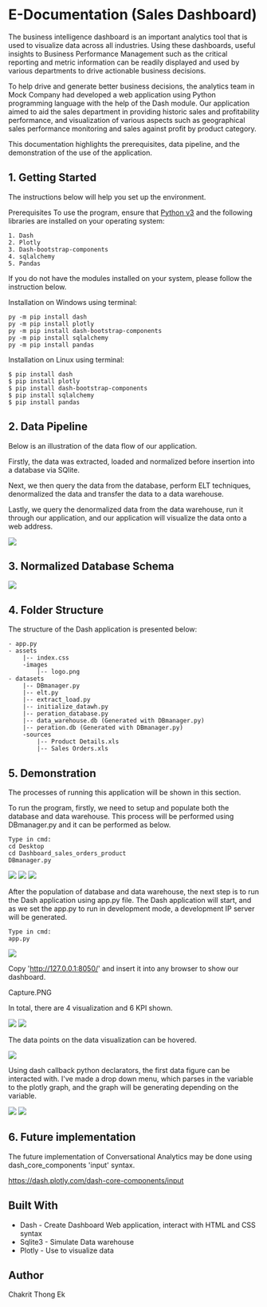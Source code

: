 # E-Documentation (Sales Dashboard)
The business intelligence dashboard is an important analytics tool that is used to visualize data across all industries. Using these dashboards, useful insights to Business Performance Management such as the critical reporting and metric information can be readily displayed and used by various departments to drive actionable business decisions.

To help drive and generate better business decisions, the analytics team in Mock Company had developed a web application using Python programming language with the help of the Dash module. Our application aimed to aid the sales department in providing historic sales and profitability performance, and visualization of various aspects such as geographical sales performance monitoring and sales against profit by product category.

This documentation highlights the prerequisites, data pipeline, and the demonstration of the use of the application.

## 1. Getting Started
The instructions below will help you set up the environment.

Prerequisites
To use the program, ensure that [Python v3](https://www.python.org/downloads/) and the following libraries are installed on your operating system:

```
1. Dash
2. Plotly
3. Dash-bootstrap-components
4. sqlalchemy
5. Pandas
```

If you do not have the modules installed on your system, please follow the instruction below.


Installation on Windows using terminal:
```
py -m pip install dash
py -m pip install plotly
py -m pip install dash-bootstrap-components
py -m pip install sqlalchemy
py -m pip install pandas
```

Installation on Linux using terminal:

```
$ pip install dash
$ pip install plotly
$ pip install dash-bootstrap-components
$ pip install sqlalchemy
$ pip install pandas
```

## 2. Data Pipeline
Below is an illustration of the data flow of our application.

Firstly, the data was extracted, loaded and normalized before insertion into a database via SQlite. 

Next, we then query the data from the database, perform ELT techniques, denormalized the data and transfer the data to a data warehouse. 

Lastly, we query the denormalized data from the data warehouse, run it through our application, and our application will visualize the data onto a web address.

<img class="ui fluid image"  src="https://github.com/thongekchakrit/dashboard_dash_mock_sales/blob/master/assets/images/DATA%20FLOW.png">

## 3. Normalized Database Schema

<img class="ui fluid image"  src="https://github.com/thongekchakrit/dashboard_dash_mock_sales/blob/master/assets/images/Product%20details%20and%20Sale%20Order%20Details.png">

## 4. Folder Structure
The structure of the Dash application is presented below:

```
- app.py
- assets
    |-- index.css
    -images
        |-- logo.png
- datasets
    |-- DBmanager.py
    |-- elt.py
    |-- extract_load.py
    |-- initialize_datawh.py
    |-- peration_database.py
    |-- data_warehouse.db (Generated with DBmanager.py)
    |-- peration.db (Generated with DBmanager.py)
    -sources
        |-- Product Details.xls
        |-- Sales Orders.xls
```

## 5. Demonstration
The processes of running this application will be shown in this section.

To run the program, firstly, we need to setup and populate both the database and data warehouse. This process will be performed using DBmanager.py and it can be performed as below.

```
Type in cmd:
cd Desktop
cd Dashboard_sales_orders_product
DBmanager.py
```

<img class="ui fluid image"  src="https://github.com/thongekchakrit/dashboard_dash_mock_sales/blob/master/assets/images/cmd_1.PNG">


<img class="ui fluid image"  src="https://github.com/thongekchakrit/dashboard_dash_mock_sales/blob/master/assets/images/cmd_2.PNG">


<img class="ui fluid image"  src="https://github.com/thongekchakrit/dashboard_dash_mock_sales/blob/master/assets/images/cmd_3.PNG">

After the population of database and data warehouse, the next step is to run the Dash application using app.py file. The Dash application will start, and as we set the app.py to run in development mode, a development IP server will be generated.

```
Type in cmd:
app.py
```

<img class="ui fluid image"  src="https://github.com/thongekchakrit/dashboard_dash_mock_sales/blob/master/assets/images/cmd_4.PNG">

Copy 'http://127.0.0.1:8050/' and insert it into any browser to show our dashboard.

Capture.PNG

In total, there are 4 visualization and 6 KPI shown.

<img class="ui fluid image"  src="https://github.com/thongekchakrit/dashboard_dash_mock_sales/blob/master/assets/images/KPI_indicator.png">

<img class="ui fluid image"  src="https://github.com/thongekchakrit/dashboard_dash_mock_sales/blob/master/assets/images/dashboard_graph.png">

The data points on the data visualization can be hovered.

<img class="ui fluid image"  src="https://github.com/thongekchakrit/dashboard_dash_mock_sales/blob/master/assets/images/dashboard.PNG">

Using dash callback python declarators, the first data figure can be interacted with. I've made a drop down menu, which parses in the variable to the plotly graph, and the graph will be generating depending on the variable.

<img class="ui fluid image"  src="https://github.com/thongekchakrit/dashboard_dash_mock_sales/blob/master/assets/images/dashboard_graph1.png">

<img class="ui fluid image"  src="https://github.com/thongekchakrit/dashboard_dash_mock_sales/blob/master/assets/images/dashboard_graph2.png">

## 6. Future implementation
The future implementation of Conversational Analytics may be done using dash_core_components 'input' syntax.

https://dash.plotly.com/dash-core-components/input

## Built With
- Dash - Create Dashboard Web application, interact with HTML and CSS syntax
- Sqlite3 - Simulate Data warehouse
- Plotly - Use to visualize data

## Author
Chakrit Thong Ek